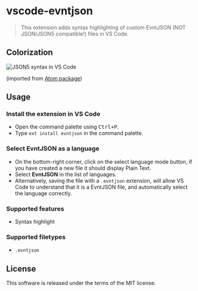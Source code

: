 # vscode-evntjson

> This extension adds syntax highlighting of custom EvntJSON (NOT JSON/JSON5 compatible!) files in VS Code.

## Colorization

![JSON5 syntax in VS Code](https://cloud.githubusercontent.com/assets/7034281/19013821/e8150e9a-87e4-11e6-9127-e9ec7c989c86.png)

(imported from [Atom package](https://github.com/wiredmax/language-json5))

## Usage

### Install the extension in VS Code

  * Open the command palette using <kbd>Ctrl+P</kbd>.
  * Type `ext install evntjson` in the command palette.

### Select **EvntJSON** as a language

  * On the bottom-right corner, click on the select language mode button, if you have created a new file it should display Plain Text.
  * Select **EvntJSON** in the list of languages.
  * Alternatively, saving the file with a `.evntjson` extension, will allow VS Code to understand that it is a EvntJSON file, and automatically select the language correctly.

### Supported features

  * Syntax highlight

### Supported filetypes

  * `.evntjson`

## License

This software is released under the terms of the MIT license.
